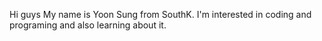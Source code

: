 Hi guys My name is Yoon Sung from SouthK.
I'm interested in coding and programing and also learning about it.

<!---
devKUNNY/devKUNNY is a ✨ special ✨ repository because its `README.md` (this file) appears on your GitHub profile.
You can click the Preview link to take a look at your changes.
--->

